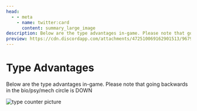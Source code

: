 ```yaml
---
head:
  - - meta
    - name: twitter:card
      content: summary_large_image
description: Below are the type advantages in-game. Please note that going backwards in the bio/psy/mech circle is DOWN
preview: https://cdn.discordapp.com/attachments/472510069162901513/967950997651599370/unknown.png
---
```


# Type Advantages

Below are the type advantages in-game. Please note that going backwards in the bio/psy/mech circle is DOWN

![type counter picture](https://cdn.discordapp.com/attachments/472510069162901513/967950997651599370/unknown.png)